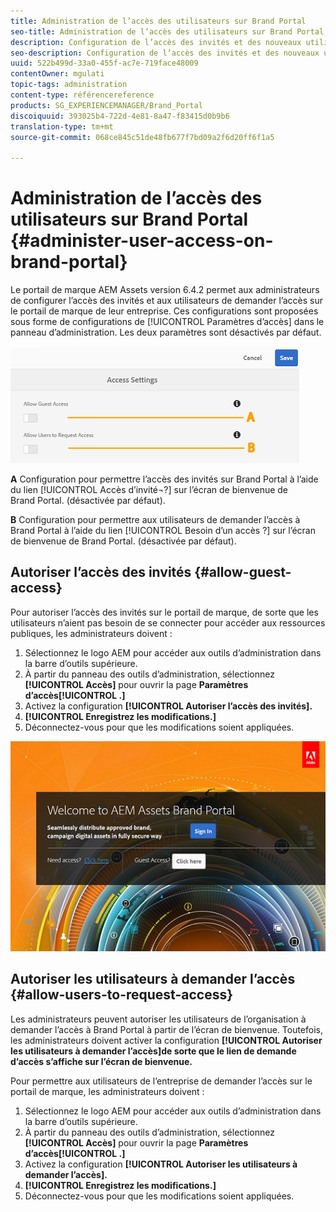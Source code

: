 ```yaml
---
title: Administration de l’accès des utilisateurs sur Brand Portal
seo-title: Administration de l’accès des utilisateurs sur Brand Portal
description: Configuration de l’accès des invités et des nouveaux utilisateurs sur Brand Portal
seo-description: Configuration de l’accès des invités et des nouveaux utilisateurs sur Brand Portal
uuid: 522b499d-33a0-455f-ac7e-719face48009
contentOwner: mgulati
topic-tags: administration
content-type: référencereference
products: SG_EXPERIENCEMANAGER/Brand_Portal
discoiquuid: 393025b4-722d-4e81-8a47-f83415d0b9b6
translation-type: tm+mt
source-git-commit: 068ce845c51de48fb677f7bd09a2f6d20ff6f1a5

---
```



# Administration de l’accès des utilisateurs sur Brand Portal {#administer-user-access-on-brand-portal}

Le portail de marque AEM Assets version 6.4.2 permet aux administrateurs de configurer l’accès des invités et aux utilisateurs de demander l’accès sur le portail de marque de leur entreprise. Ces configurations sont proposées sous forme de configurations de [!UICONTROL Paramètres d’accès] dans le panneau d’administration. Les deux paramètres sont désactivés par défaut.

![](assets/access-configs.png)

**A** Configuration pour permettre l’accès des invités sur Brand Portal à l’aide du lien [!UICONTROL Accès d’invité¬?] sur l’écran de bienvenue de Brand Portal. (désactivée par défaut).

**B** Configuration pour permettre aux utilisateurs de demander l’accès à Brand Portal à l’aide du lien [!UICONTROL Besoin d’un accès ?] sur l’écran de bienvenue de Brand Portal. (désactivée par défaut).

## Autoriser l’accès des invités {#allow-guest-access}

Pour autoriser l’accès des invités sur le portail de marque, de sorte que les utilisateurs n’aient pas besoin de se connecter pour accéder aux ressources publiques, les administrateurs doivent :

1. Sélectionnez le logo AEM pour accéder aux outils d’administration dans la barre d’outils supérieure.
2. À partir du panneau des outils d’administration, sélectionnez **[!UICONTROL Accès]** pour ouvrir la page **Paramètres d’accès[!UICONTROL .]**
3. Activez la configuration **[!UICONTROL Autoriser l’accès des invités].**
4. **[!UICONTROL Enregistrez les modifications.]**
5. Déconnectez-vous pour que les modifications soient appliquées.

![](assets/bp-welcome-screen.png)

## Autoriser les utilisateurs à demander l’accès   {#allow-users-to-request-access}

Les administrateurs peuvent autoriser les utilisateurs de l’organisation à demander l’accès à Brand Portal à partir de l’écran de bienvenue. Toutefois, les administrateurs doivent activer la configuration **[!UICONTROL Autoriser les utilisateurs à demander l’accès]de sorte que le lien de demande d’accès s’affiche sur l’écran de bienvenue.**

Pour permettre aux utilisateurs de l’entreprise de demander l’accès sur le portail de marque, les administrateurs doivent :

1. Sélectionnez le logo AEM pour accéder aux outils d’administration dans la barre d’outils supérieure.
2. À partir du panneau des outils d’administration, sélectionnez **[!UICONTROL Accès]** pour ouvrir la page **Paramètres d’accès[!UICONTROL .]**
3. Activez la configuration **[!UICONTROL Autoriser les utilisateurs à demander l’accès].**
4. **[!UICONTROL Enregistrez les modifications.]**
5. Déconnectez-vous pour que les modifications soient appliquées.
